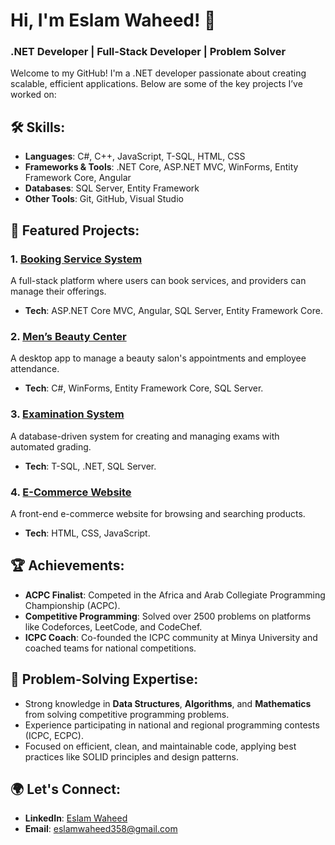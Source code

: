 # Hi, I'm Eslam Waheed! 👋  
### .NET Developer | Full-Stack Developer | Problem Solver

Welcome to my GitHub! I'm a .NET developer passionate about creating scalable, efficient applications. Below are some of the key projects I’ve worked on:

## 🛠 Skills:
- **Languages**: C#, C++, JavaScript, T-SQL, HTML, CSS
- **Frameworks & Tools**: .NET Core, ASP.NET MVC, WinForms, Entity Framework Core, Angular
- **Databases**: SQL Server, Entity Framework
- **Other Tools**: Git, GitHub, Visual Studio

## 🌟 Featured Projects:

### 1. [Booking Service System](https://github.com/AbdoOo20/Booking-Service-System)
A full-stack platform where users can book services, and providers can manage their offerings.  
- **Tech**: ASP.NET Core MVC, Angular, SQL Server, Entity Framework Core.

### 2. [Men’s Beauty Center](https://github.com/Eslam-waheed/Mens_Beauty_Center)
A desktop app to manage a beauty salon's appointments and employee attendance.  
- **Tech**: C#, WinForms, Entity Framework Core, SQL Server.

### 3. [Examination System](https://github.com/Eslam-waheed/Examination_System)
A database-driven system for creating and managing exams with automated grading.  
- **Tech**: T-SQL, .NET, SQL Server.

### 4. [E-Commerce Website](https://github.com/Eslam-waheed/E-commerce)
A front-end e-commerce website for browsing and searching products.  
- **Tech**: HTML, CSS, JavaScript.

## 🏆 Achievements:
- **ACPC Finalist**: Competed in the Africa and Arab Collegiate Programming Championship (ACPC).
- **Competitive Programming**: Solved over 2500 problems on platforms like Codeforces, LeetCode, and CodeChef.
- **ICPC Coach**: Co-founded the ICPC community at Minya University and coached teams for national competitions.

## 🧠 Problem-Solving Expertise:
- Strong knowledge in **Data Structures**, **Algorithms**, and **Mathematics** from solving competitive programming problems.
- Experience participating in national and regional programming contests (ICPC, ECPC).
- Focused on efficient, clean, and maintainable code, applying best practices like SOLID principles and design patterns.

## 🌍 Let's Connect:
- **LinkedIn**: [Eslam Waheed](https://www.linkedin.com/in/eslam-waheed)
- **Email**: eslamwaheed358@gmail.com







<!--<h1 align="center"> Hello Everyone 👋 I'm Eslam Waheed</h1>
<h2 align="center">Full Stack .NET Developer | Competitive Programmer</h2>

🌱 I’m currently building web and desktop applications using .NET technologies and working on honing my problem-solving skills through competitive programming.

🔭 I have developed various projects including:
- [Men's Beauty Center](https://github.com/Eslam-waheed/Mens_Beauty_Center) - A desktop app managing beauty services, employee attendance, and appointments.
- [Simple Company System](https://github.com/Eslam-waheed/simple_company_systeme) - A web app for managing employees, departments, and projects.
- [Examination System](https://github.com/Eslam-waheed/Examination_System) - A database-driven app for creating and executing exams.
- [E-commerce](https://github.com/Eslam-waheed/E-commerce) - A frontend-focused online shopping experience.

💡 **Skills**: 
- **Backend**: ASP.NET Core, SQL Server, EF Core, C#
- **Frontend**: HTML, CSS, JavaScript, Angular
- **Tools**: Git, GitHub, T-SQL

👨‍🏫 **Competitive Programming**: Solved over 2500 problems on platforms like Codeforces, LeetCode, CodeChef, and more.

🏅 **Achievements**: 
- Finalist in ACPC (Africa and Arab Collegiate Programming Championship)
- Co-founder of ICPC Minya University, mentoring teams for ECPC and ACPC.

---

<h3> Connect With Me:</h3>

<p align="left">
  <a href="https://www.linkedin.com/in/eslam-waheed-661b54187/" target="blank">
  <img align="center" src="https://raw.githubusercontent.com/rahuldkjain/github-profile-readme-generator/master/src/images/icons/Social/linked-in-alt.svg" height="30" width="40" /></a>
  <a href="mailto:eslamwaheed358@gmail.com">
  <img align="center" src="https://img.icons8.com/color/48/000000/gmail--v1.png" height="30" width="40" /></a>
</p> -->









<!--## Hi there 👋-->

<!--
**Eslam-waheed/Eslam-waheed** is a ✨ _special_ ✨ repository because its `README.md` (this file) appears on your GitHub profile.

Here are some ideas to get you started:

- 🔭 I’m currently working on ...
- 🌱 I’m currently learning ...
- 👯 I’m looking to collaborate on ...
- 🤔 I’m looking for help with ...
- 💬 Ask me about ...
- 📫 How to reach me: ...
- 😄 Pronouns: ...
- ⚡ Fun fact: ...
-->
